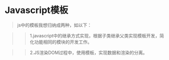 # Javascript模板

> js中的模板我想归纳成两种，如以下：

>> 1.javascript中的继承方式实现，根据子类继承父类实现模板开发，简化功能相同的模块的开发工作。

>> 2.JS渲染DOM过程中，使用模板，实现数据和渲染的分离。
